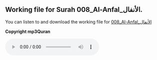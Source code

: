 
## Working file for Surah 008_Al-Anfal_الأنفال.

You can listen to and download the working file for [008_Al-Anfal_الأنفال](https://server13.mp3quran.net/husr/008.mp3)

**Copyright mp3Quran**

<audio controls src="https://server13.mp3quran.net/husr/008.mp3"></audio>

